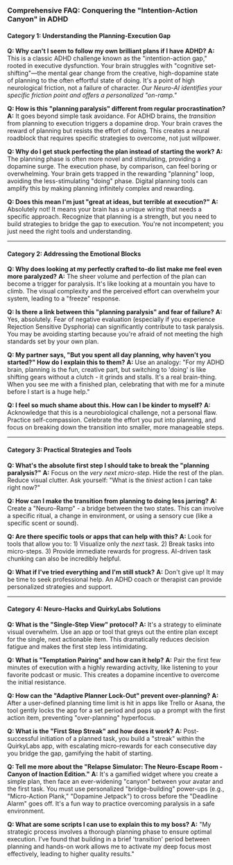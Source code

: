 ### **Comprehensive FAQ: Conquering the "Intention-Action Canyon" in ADHD**

#### **Category 1: Understanding the Planning-Execution Gap**

**Q: Why can't I seem to follow my own brilliant plans if I have ADHD?**
**A:** This is a classic ADHD challenge known as the "intention-action gap," rooted in executive dysfunction. Your brain struggles with "cognitive set-shifting"—the mental gear change from the creative, high-dopamine state of planning to the often effortful state of doing. It's a point of high neurological friction, not a failure of character. *Our Neuro-AI identifies your specific friction point and offers a personalized "on-ramp."*

**Q: How is this "planning paralysis" different from regular procrastination?**
**A:** It goes beyond simple task avoidance. For ADHD brains, the *transition* from planning to execution triggers a dopamine drop. Your brain craves the reward of planning but resists the effort of doing. This creates a neural roadblock that requires specific strategies to overcome, not just willpower.

**Q: Why do I get stuck perfecting the plan instead of starting the work?**
**A:** The planning phase is often more novel and stimulating, providing a dopamine surge. The execution phase, by comparison, can feel boring or overwhelming. Your brain gets trapped in the rewarding "planning" loop, avoiding the less-stimulating "doing" phase. Digital planning tools can amplify this by making planning infinitely complex and rewarding.

**Q: Does this mean I'm just "great at ideas, but terrible at execution?"**
**A:** Absolutely not! It means your brain has a unique wiring that needs a specific approach. Recognize that planning is a strength, but you need to build strategies to bridge the gap to execution. You're not incompetent; you just need the right tools and understanding.

---
#### **Category 2: Addressing the Emotional Blocks**

**Q: Why does looking at my perfectly crafted to-do list make me feel even more paralyzed?**
**A:** The sheer volume and perfection of the plan can become a trigger for paralysis. It's like looking at a mountain you have to climb. The visual complexity and the perceived effort can overwhelm your system, leading to a "freeze" response.

**Q: Is there a link between this "planning paralysis" and fear of failure?**
**A:** Yes, absolutely. Fear of negative evaluation (especially if you experience Rejection Sensitive Dysphoria) can significantly contribute to task paralysis. You may be avoiding starting because you're afraid of not meeting the high standards set by your own plan.

**Q: My partner says, "But you spent all day planning, why haven't you started?" How do I explain this to them?**
**A:** Use an analogy: "For my ADHD brain, planning is the fun, creative part, but switching to 'doing' is like shifting gears without a clutch - it grinds and stalls. It's a real brain-thing. When you see me with a finished plan, celebrating that with me for a minute before I start is a huge help."

**Q: I feel so much shame about this. How can I be kinder to myself?**
**A:** Acknowledge that this is a neurobiological challenge, not a personal flaw. Practice self-compassion. Celebrate the effort you put into planning, and focus on breaking down the transition into smaller, more manageable steps.

---
#### **Category 3: Practical Strategies and Tools**

**Q: What's the absolute first step I should take to break the "planning paralysis?"**
**A:** Focus on the *very next micro-step*. Hide the rest of the plan. Reduce visual clutter. Ask yourself: "What is the *tiniest* action I can take right now?"

**Q: How can I make the transition from planning to doing less jarring?**
**A:** Create a "Neuro-Ramp" - a bridge between the two states. This can involve a specific ritual, a change in environment, or using a sensory cue (like a specific scent or sound).

**Q: Are there specific tools or apps that can help with this?**
**A:** Look for tools that allow you to: 1) Visualize only the *next* task. 2) Break tasks into micro-steps. 3) Provide immediate rewards for progress. AI-driven task chunking can also be incredibly helpful.

**Q: What if I've tried everything and I'm still stuck?**
**A:** Don't give up! It may be time to seek professional help. An ADHD coach or therapist can provide personalized strategies and support.

---
#### **Category 4: Neuro-Hacks and QuirkyLabs Solutions**

**Q: What is the "Single-Step View" protocol?**
**A:** It's a strategy to eliminate visual overwhelm. Use an app or tool that greys out the entire plan except for the single, next actionable item. This dramatically reduces decision fatigue and makes the first step less intimidating.

**Q: What is "Temptation Pairing" and how can it help?**
**A:** Pair the first few minutes of execution with a highly rewarding activity, like listening to your favorite podcast or music. This creates a dopamine incentive to overcome the initial resistance.

**Q: How can the "Adaptive Planner Lock-Out" prevent over-planning?**
**A:** After a user-defined planning time limit is hit in apps like Trello or Asana, the tool gently locks the app for a set period and pops up a prompt with the first action item, preventing "over-planning" hyperfocus.

**Q: What is the "First Step Streak" and how does it work?**
**A:** Post-successful initiation of a planned task, you build a "streak" within the QuirkyLabs app, with escalating micro-rewards for each consecutive day you bridge the gap, gamifying the habit of starting.

**Q: Tell me more about the "Relapse Simulator: The Neuro-Escape Room - Canyon of Inaction Edition."**
**A:** It's a gamified widget where you create a simple plan, then face an ever-widening "canyon" between your avatar and the first task. You must use personalized "bridge-building" power-ups (e.g., "Micro-Action Plank," "Dopamine Jetpack") to cross before the "Deadline Alarm" goes off. It's a fun way to practice overcoming paralysis in a safe environment.

**Q: What are some scripts I can use to explain this to my boss?**
**A:** "My strategic process involves a thorough planning phase to ensure optimal execution. I've found that building in a brief 'transition' period between planning and hands-on work allows me to activate my deep focus most effectively, leading to higher quality results."